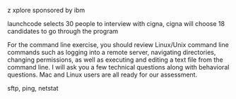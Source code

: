 z xplore sponsored by ibm

launchcode selects 30 people to interview with cigna, cigna will choose 18 candidates to go through the program

For the command line exercise, you should review Linux/Unix command line commands such as logging into a remote server, navigating directories, changing permissions, as well as executing and editing a text file from the command line. I will ask you a few technical questions along with behavioral questions. Mac and Linux users are all ready for our assessment.

sftp, ping, netstat


